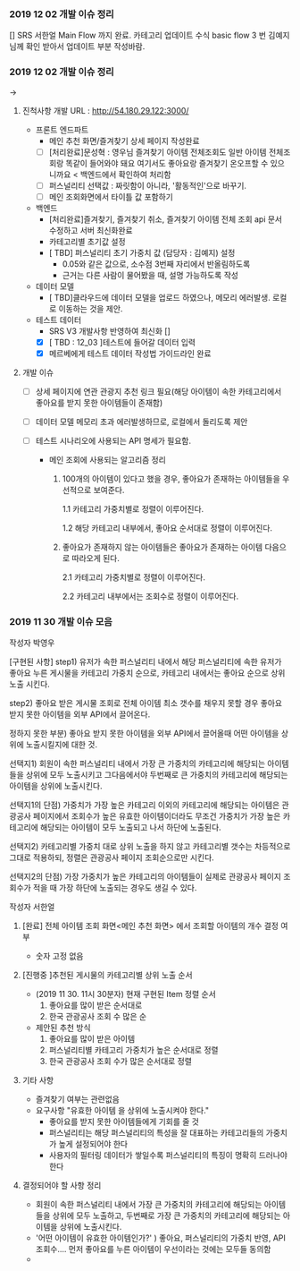 ### 2019 12 02 개발 이슈 정리



[] SRS 서한얼 Main Flow 까지 완료. 카테고리 업데이트 수식 basic flow 3 번 김예지 님께 확인 받아서 업데이트 부분 작성바람.







### 2019 12 02 개발 이슈 정리 

->

1. 진척사항
   개발 URL : http://54.180.29.122:3000/

   + 프론트 엔드파트
     + 메인 추천 화면/즐겨찾기 상세 페이지 작성완료
     +  [ ] [처리완료]문성혁 : 영우님 즐겨찾기 아이템 전체조회도 일반 아이템 전체조회랑 똑같이 들어와야 돼요 여기서도 좋아요랑 즐겨찾기 온오프할 수 있으니까요 < 백엔드에서 확인하여 처리함
     +  [ ] 퍼스널리티 선택값 : 짜릿함이 아니라, '활동적인'으로 바꾸기.
     +  [ ] 메인 조회화면에서 타이틀 값 포함하기
   + 백엔드
     + [처리완료]즐겨찾기, 즐겨찾기 취소, 즐겨찾기 아이템 전체 조회 api 문서 수정하고 서버 최신화완료
     + 카테고리별 초기값 설정
     + [ TBD] 퍼스널리티 초기 가중치 값 (담당자 : 김예지) 설정
       + 0.05와 같은 값으로, 소수점 3번째 자리에서 반올림하도록
       + 근거는 다른 사람이 물어봤을 때, 설명 가능하도록 작성
   + 데이터 모델
     + [ TBD]클라우드에 데이터 모델을 업로드 하였으나,  메모리 에러발생.  로컬로 이동하는 것을 제안.	
   + 테스트 데이터
     + SRS V3  개발사항 반영하여 최신화 []
     + [x] [ TBD : 12_03 ]테스트에 들어갈 데이터 입력
     + [x] 메르베에게 테스트 데이터 작성법 가이드라인 완료
2. 개발 이슈
   - [ ] 상세 페이지에 연관 관광지 추천 링크 필요(해당 아이템이 속한 카테고리에서 좋아요를 받지 못한 아이템들이 존재함) 
   
   - [ ] 데이터 모델 메모리 초과 에러발생하므로, 로컬에서 돌리도록 제안
   
   - [ ] 테스트 시나리오에 사용되는 API 명세가 필요함. 
   
     - 메인 조회에 사용되는 알고리즘 정리
   
       1. 100개의 아이템이 있다고 했을 경우, 좋아요가 존재하는 아이템들을 우선적으로 보여준다. 
   
          1.1 카테고리 가중치별로 정렬이 이루어진다.
   
          1.2 해당 카테고리 내부에서, 좋아요 순서대로 정렬이 이루어진다.
   
       2. 좋아요가 존재하지 않는 아이템들은 좋아요가 존재하는 아이템 다음으로 따라오게 된다. 
   
          2.1 카테고리 가중치별로 정렬이 이루어진다.
   
          2.2 카테고리 내부에서는 조회수로 정렬이 이루어진다.







### 2019 11 30 개발 이슈 모음

작성자 박영우

[구현된 사항]
step1) 유저가 속한 퍼스널리티 내에서 해당 퍼스널리티에 속한 유저가 좋아요 누른 게시물을 카테고리 가중치 순으로, 카테고리 내에서는 좋아요 순으로 상위 노출 시킨다.

step2) 좋아요 받은 게시물 조회로 전체 아이템 최소 갯수를 채우지 못할 경우 좋아요 받지 못한 아이템을 외부 API에서 끌어온다.

정하지 못한 부분) 좋아요 받지 못한 아이템을 외부 API에서 끌어올때 어떤 아이템을 상위에 노출시킬지에 대한 것.

선택지1) 회원이 속한 퍼스널리티 내에서 가장 큰 가중치의 카테고리에 해당되는 아이템들을 상위에 모두 노출시키고 그다음에서야 두번째로 큰 가중치의 카테고리에 해당되는 아이템을 상위에 노출시킨다.

선택지1의 단점) 가중치가 가장 높은 카테고리 이외의 카테고리에 해당되는 아이템은 관광공사 페이지에서 조회수가 높은 유효한 아이템이더라도 무조건 가중치가 가장 높은 카테고리에 해당되는 아이템이 모두 노출되고 나서 하단에 노출된다.

선택지2) 카테고리별 가중치 대로 상위 노출을 하지 않고 카테고리별 갯수는 차등적으로 그대로 적용하되, 정렬은 관광공사 페이지 조회순으로만 시킨다.

선택지2의 단점) 가장 가중치가 높은 카테고리의 아이템들이 실제로 관광공사 페이지 조회수가 적을 때 가장 하단에 노출되는 경우도 생길 수 있다. 

작성자 서한얼 


1. [완료] 전체 아이템 조회 화면<메인 추천 화면> 에서 조회할 아이템의 개수 결정 여부

   - 숫자 고정 없음

     

2. [진행중 ]추천된 게시물의 카테고리별 상위 노출 순서

   - (2019 11 30. 11시 30분자) 현재 구현된 Item 정렬 순서
     	1.	좋아요를 많이 받은 순서대로
      	2.	한국 관광공사 조회 수 많은 순
   - 제안된 추천 방식 
     1. 좋아요를 많이 받은 아이템
     2. 퍼스널리티별 카테고리 가중치가 높은 순서대로 정렬
     3. 한국 관광공사 조회 수가 많은 순서대로 정렬

3. 기타 사항
   - 즐겨찾기 여부는 관련없음
   - 요구사항 "유효한 아이템 을 상위에 노출시켜야 한다."
     - 좋아요를 받지 못한 아이템들에게 기회를 줄 것
     - 퍼스널리티는 해당 퍼스널리티의 특성을 잘 대표하는 카테고리들의 가중치가 높게 설정되어야 한다
     - 사용자의 필터링 데이터가 쌓일수록 퍼스널리티의 특징이 명확히 드러나야 한다

4. 결정되어야 할 사항 정리 
   - 회원이 속한 퍼스널리티 내에서 가장 큰 가중치의 카테고리에 해당되는 아이템들을 상위에 모두 노출하고, 두번째로 가장 큰 가중치의 카테고리에 해당되는 아이템을 상위에 노출시킨다.
   - '어떤 아이템이 유효한 아이템인가?' ) 좋아요, 퍼스널리티의 가중치 반영, API조회수.... 먼저 좋아요를 누른 아이템이 우선이라는 것에는 모두들 동의함
   - 
